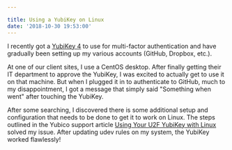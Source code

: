 ```yaml
---

title: Using a YubiKey on Linux
date: '2018-10-30 19:53:00'
---
```


I recently got a [YubiKey 4](https://www.yubico.com/yubikey-4-overview/) to use for multi-factor authentication and have gradually been setting up my various accounts (GitHub, Dropbox, etc.).

At one of our client sites, I use a CentOS desktop. After finally getting their IT department to approve the YubiKey, I was excited to actually get to use it on that machine. But when I plugged it in to authenticate to GitHub, much to my disappointment, I got a message that simply said "Something when went" after touching the YubiKey.

After some searching, I discovered there is some additional setup and configuration that needs to be done to get it to work on Linux. The steps outlined in the Yubico support article [Using Your U2F YubiKey with Linux](https://support.yubico.com/support/solutions/articles/15000006449) solved my issue. After updating udev rules on my system, the YubiKey worked flawlessly!
